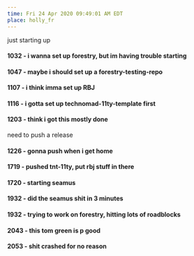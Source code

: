 ```yaml
---
time: Fri 24 Apr 2020 09:49:01 AM EDT
place: holly_fr
---
```

just starting up

#### 1032 - i wanna set up forestry, but im having trouble starting

#### 1047 - maybe i should set up a forestry-testing-repo

#### 1107 - i think imma set up RBJ

#### 1116 - i gotta set up technomad-11ty-template first

#### 1203 - think i got this mostly done
need to push a release

#### 1226 - gonna push when i get home

#### 1719 - pushed tnt-11ty, put rbj stuff in there

#### 1720	- starting seamus

#### 1932 - did the seamus shit in 3 minutes
#### 1932 - trying to work on forestry, hitting lots of roadblocks

#### 2043 - this tom green is p good

#### 2053 - shit crashed for no reason


